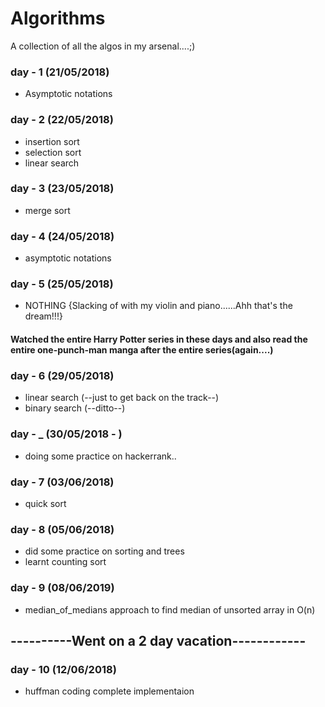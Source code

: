 # Algorithms
A collection of all the algos in my arsenal....;)

### day - 1 (21/05/2018)
* Asymptotic notations

### day - 2 (22/05/2018)
* insertion sort
* selection sort
* linear search

### day - 3 (23/05/2018)
* merge sort

### day - 4 (24/05/2018)
* asymptotic notations

### day - 5 (25/05/2018)
* NOTHING {Slacking of with my violin and piano......Ahh that's the dream!!!}

#### Watched the entire Harry Potter series in these days and also read the entire one-punch-man manga after the entire series(again....)

### day - 6 (29/05/2018)
* linear search (--just to get back on the track--)
* binary search (--ditto--)

### day - _ (30/05/2018 - )
* doing some practice on hackerrank..

### day - 7 (03/06/2018)
* quick sort

### day - 8 (05/06/2018)
* did some practice on sorting and trees
* learnt counting sort

### day - 9 (08/06/2019)
* median_of_medians approach to find median of unsorted array in O(n)

## ----------Went on a 2 day vacation------------

### day - 10 (12/06/2018)
* huffman coding complete implementaion
